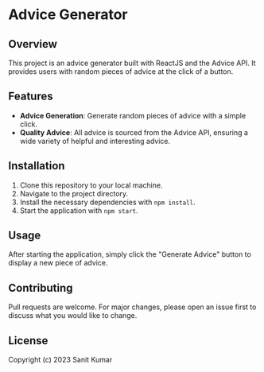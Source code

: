 # Advice Generator

## Overview
This project is an advice generator built with ReactJS and the Advice API. It provides users with random pieces of advice at the click of a button.

## Features
- **Advice Generation**: Generate random pieces of advice with a simple click.
- **Quality Advice**: All advice is sourced from the Advice API, ensuring a wide variety of helpful and interesting advice.

## Installation
1. Clone this repository to your local machine.
2. Navigate to the project directory.
3. Install the necessary dependencies with `npm install`.
4. Start the application with `npm start`.

## Usage
After starting the application, simply click the "Generate Advice" button to display a new piece of advice.

## Contributing
Pull requests are welcome. For major changes, please open an issue first to discuss what you would like to change.

## License
Copyright (c) 2023 Sanit Kumar
